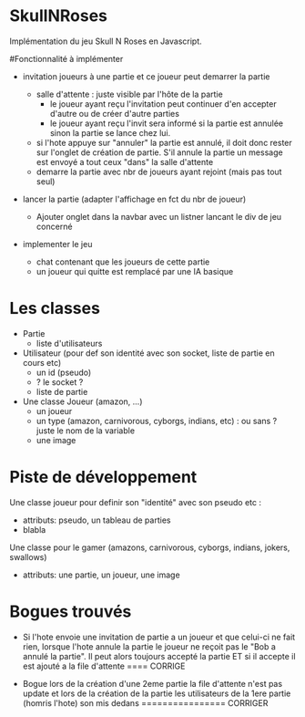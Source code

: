 # SkullNRoses
Implémentation du jeu Skull N Roses en Javascript.

#Fonctionnalité à implémenter
- invitation joueurs à une partie et ce joueur peut demarrer la partie
    - salle d'attente : juste visible par l'hôte de la partie
        - le joueur ayant reçu l'invitation peut continuer d'en accepter d'autre ou de créer d'autre 
        parties
        - le joueur ayant reçu l'invit sera informé si la partie est annulée sinon la partie se lance chez lui.
    - si l'hote appuye sur "annuler" la partie est annulé, il doit donc rester sur l'onglet de création de partie.
    S'il annule la partie un message est envoyé a tout ceux "dans" la salle d'attente
    - demarre la partie avec nbr de joueurs ayant rejoint (mais pas tout seul)

- lancer la partie (adapter l'affichage en fct du nbr de joueur)
    - Ajouter onglet dans la navbar avec un listner lancant le div de jeu concerné
- implementer le jeu 
    - chat contenant que les joueurs de cette partie
    - un joueur qui quitte est remplacé par une IA basique
    
    
# Les classes
- Partie
    - liste d'utilisateurs
- Utilisateur (pour def son identité avec son socket, liste de partie en cours etc)
    - un id (pseudo) 
    - ? le socket ?
    - liste de partie
- Une classe Joueur (amazon, ...)
    - un joueur
    - un type (amazon, carnivorous, cyborgs, indians, etc) : ou sans ? juste le nom de la variable
    - une image

# Piste de développement
Une classe joueur pour definir son "identité" avec son pseudo etc :
- attributs: pseudo, un tableau de parties 
- blabla
    
Une classe pour le gamer (amazons, carnivorous, cyborgs, indians, jokers, swallows)
- attributs: une partie, un joueur, une image

# Bogues trouvés
    
- Si l'hote envoie une invitation de partie a un joueur et que celui-ci ne fait rien, lorsque 
l'hote annule la partie le joueur ne reçoit pas le "Bob a annulé la partie". Il peut alors toujours 
accepté la partie ET si il accepte il est ajouté a la file d'attente
    ==== CORRIGE

- Bogue lors de la création d'une 2eme partie la file d'attente n'est pas update
et lors de la création de la partie les utilisateurs de la 1ere partie (homris l'hote)
son mis dedans ================ CORRIGER